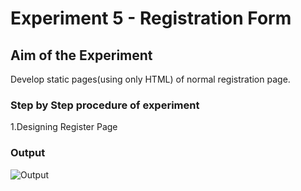 # Experiment 5 - Registration Form

## Aim of the Experiment
Develop static pages(using only HTML) of normal registration page.

### Step by Step procedure of experiment
1.Designing Register Page

### Output
![Output](registrationform.png)
